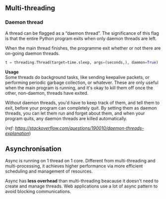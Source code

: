 ## Multi-threading

### Daemon thread
A thread can be flagged as a “daemon thread”. The significance of this flag is that the entire Python program exits when only daemon threads are left. 

When the main thread finishes, the programme exit whether or not there are on-going daemon threads.

```py
t = threading.Thread(target=time.sleep, args=(seconds,), daemon=True)
```

__Usage__  
Some threads do background tasks, like sending keepalive packets, or performing periodic garbage collection, or whatever. These are only useful when the main program is running, and it's okay to kill them off once the other, non-daemon, threads have exited.

Without daemon threads, you'd have to keep track of them, and tell them to exit, before your program can completely quit. By setting them as daemon threads, you can let them run and forget about them, and when your program quits, any daemon threads are killed automatically.

(*ref: https://stackoverflow.com/questions/190010/daemon-threads-explanation*)


## Asynchronisation
Async is running on 1 thread on 1 core. Different from multi-threading and multi-processing, it achieves higher performance via more efficient scheduling and management of resources.

Async has **less overhead** than multi-threading beacause it doesn't need to create and manage threads. 
Web applications use a lot of async pattern to avoid blocking communications.  